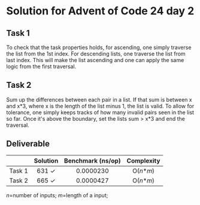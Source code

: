 # Solution for Advent of Code 24 day 2 

## Task 1
To check that the task properties holds, for ascending, one simply traverse the list from the 1st index. For descending lists, one traverse the list from last index. 
This will make the list ascending and one can apply the same logic from the first traversal.

## Task 2
Sum up the differences between each pair in a list. If that sum is between x and x\*3, where x is the length of the list minus 1, the list is valid. 
To allow for tolerance, one simply keeps tracks of how many invalid pairs seen in the list so far. Once it's above the boundary, set the lists sum > x\*3 and end the traversal.

## Deliverable
| | Solution | Benchmark (ns/op) | Complexity | 
| - | :------: | :-------------: | :-----------: |
|Task 1 | 631 &#10003; | 0.0000230  | O(*n*\**m*) |
|Task 2 | 665 &#10003; | 0.0000427  | O(*n*\**m*) |

*n*=number of inputs; *m*=length of a input;

